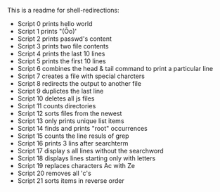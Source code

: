 This is a readme for shell-redirections:
- Script 0 prints hello world
- Script 1 prints "(Ôo)'
- Script 2 prints passwd's content
- Script 3 prints two file contents
- Script 4 prints the last 10 lines
- Script 5 prints the first 10 lines
- Script 6 combines the  head & tail command to print a particular line
- Script 7 creates a file with special charcters
- Script 8 redirects the output to another file
- Script 9 duplictes the last line
- Script 10 deletes all js files
- Script 11 counts directories
- Script 12 sorts files from the newest
- Script 13 only prints unique list items
- Script 14 finds and prints "root" occurrences
- Script 15 counts the line resuls of grep
- Script 16 prints 3 lins after searchterm
- Script 17 display s all lines without the searchword
- Script 18 displays lines starting only with letters
- Script 19 replaces characters Ac with Ze
- Script 20 removes all 'c's
- Script 21 sorts items in reverse order
